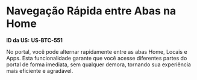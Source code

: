# Navegação Rápida entre Abas na Home

**ID da US:** **US-BTC-551**

No portal, você pode alternar rapidamente entre as abas Home, Locais e Apps. Esta funcionalidade garante que você acesse diferentes partes do portal de forma imediata, sem qualquer demora, tornando sua experiência mais eficiente e agradável.